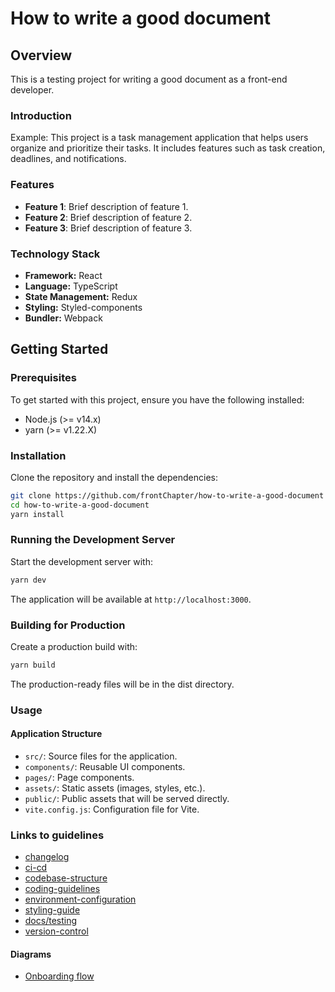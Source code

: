 # How to write a good document

## Overview

This is a testing project for writing a good document as a front-end developer.

### Introduction

Example: This project is a task management application that helps users organize and prioritize their tasks. It includes features such as task creation, deadlines, and notifications.

### Features

- **Feature 1**: Brief description of feature 1.
- **Feature 2**: Brief description of feature 2.
- **Feature 3**: Brief description of feature 3.

### Technology Stack

- **Framework:** React
- **Language:** TypeScript
- **State Management:** Redux
- **Styling:** Styled-components
- **Bundler:** Webpack

## Getting Started

### Prerequisites

To get started with this project, ensure you have the following installed:

- Node.js (>= v14.x)
- yarn (>= v1.22.X)

### Installation

Clone the repository and install the dependencies:

```bash
git clone https://github.com/frontChapter/how-to-write-a-good-document
cd how-to-write-a-good-document
yarn install
```

### Running the Development Server

Start the development server with:

```bash
yarn dev
```

The application will be available at `http://localhost:3000`.

### Building for Production

Create a production build with:

```bash
yarn build
```

The production-ready files will be in the dist directory.

### Usage

#### Application Structure

- `src/`: Source files for the application.
- `components/`: Reusable UI components.
- `pages/`: Page components.
- `assets/`: Static assets (images, styles, etc.).
- `public/`: Public assets that will be served directly.
- `vite.config.js`: Configuration file for Vite.

### Links to guidelines

- [changelog](./docs/changelog.md)
- [ci-cd](./docs/ci-cd.md)
- [codebase-structure](./docs/codebase-structure.md)
- [coding-guidelines](./docs/coding-guidelines.md)
- [environment-configuration](./docs/environment-configuration.md)
- [styling-guide](./docs/styling-guide.md)
- [docs/testing](./docs/testing.md)
- [version-control](./docs/version-control.md)

#### Diagrams

- [Onboarding flow](./docs/digrams/onboarding-flow.md)
